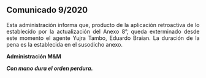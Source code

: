 ## Comunicado 9/2020

<p align="justify">
Esta administración informa que, producto de la aplicación retroactiva de lo establecido por la actualización del Anexo 8°, queda exterminado desde este momento el agente
Yujra Tambo, Eduardo Braian. La duración de la pena es la establecida en el susodicho anexo.

<b>Administración M&M<b>

<i>Con mano dura el orden perdura.</i>

